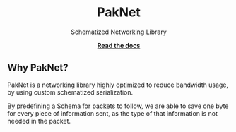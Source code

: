 <div align="center">
    <h1>PakNet</h1>
    <p>Schematized Networking Library</p>
    <a href="https://isoopod.github.io/PakNet/"><strong>Read the docs</strong></a>
</div>
<!--moonwave-hide-before-this-line-->

## Why PakNet?

PakNet is a networking library highly optimized to reduce bandwidth usage, by using custom schematized serialization.

By predefining a Schema for packets to follow, we are able to save one byte for every piece of information sent, as the type of that information is not needed in the packet.
